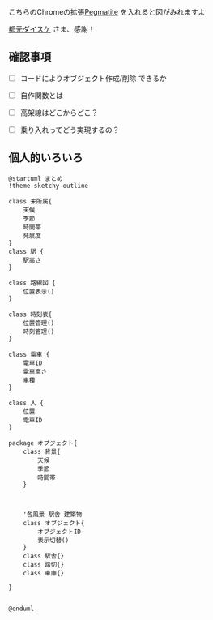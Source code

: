こちらのChromeの拡張[Pegmatite]("https://chrome.google.com/webstore/detail/pegmatite/jegkfbnfbfnohncpcfcimepibmhlkldo") を入れると図がみれますよ

[都元ダイスケ]("https://dev.classmethod.jp/articles/chrome-extension-plantuml-in-github-markdown-v1-2-0/") さま、感謝！



## 確認事項
- [ ] コードによりオブジェクト作成/削除 できるか
- [ ] 自作関数とは
- [ ] 高架線はどこからどこ？
- [ ] 乗り入れってどう実現するの？


## 個人的いろいろ

```uml:tazawa.puml
@startuml まとめ
!theme sketchy-outline

class 未所属{
    天候
    季節
    時間帯
    発展度
}
class 駅 {
    駅高さ
}

class 路線図 {
    位置表示()
}

class 時刻表{
    位置管理()
    時刻管理()
}

class 電車 {
    電車ID
    電車高さ
    車種
}

class 人 {
    位置
    電車ID
}

package オブジェクト{
    class 背景{
        天候
        季節
        時間帯
    }



    '各風景 駅舎 建築物
    class オブジェクト{
        オブジェクトID
        表示切替()
    }
    class 駅舎{}
    class 踏切{}
    class 車庫{}

}


@enduml
```
